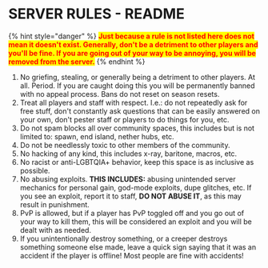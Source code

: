 # SERVER RULES - README



{% hint style="danger" %}
<mark style="color:red;">**Just because a rule is not listed here does not mean it doesn't exist. Generally, don't be a detriment to other players and you'll be fine. If you are going out of your way to be annoying, you will be removed from the server.**</mark>
{% endhint %}

1. No griefing, stealing, or generally being a detriment to other players. At all. Period. If you are caught doing this you will be permanently banned with no appeal process. Bans do not reset on season resets.&#x20;
2. Treat all players and staff with respect. I.e.: do not repeatedly ask for free stuff, don't constantly ask questions that can be easily answered on your own, don't pester staff or players to do things for you, etc.
3. Do not spam blocks all over community spaces, this includes but is not limited to: spawn, end island, nether hubs, etc.&#x20;
4. Do not be needlessly toxic to other members of the community.&#x20;
5. No hacking of any kind, this includes x-ray, baritone, macros, etc.&#x20;
6. No racist or anti-LGBTQIA+ behavior, keep this space is as inclusive as possible.
7. No abusing exploits. **THIS INCLUDES:** abusing unintended server mechanics for personal gain, god-mode exploits, dupe glitches, etc. If you see an exploit, report it to staff, **DO NOT ABUSE IT**, as this may result in punishment.&#x20;
8. PvP is allowed, but if a player has PvP toggled off and you go out of your way to kill them, this will be considered an exploit and you will be dealt with as needed.
9. If you unintentionally destroy something, or a creeper destroys something someone else made, leave a quick sign saying that it was an accident if the player is offline! Most people are fine with accidents!



